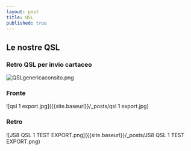 ```yaml
---
layout: post
title: QSL
published: true
---
```

## Le nostre QSL 


### Retro QSL per invio cartaceo

![QSLgenericaconsito.png]({{site.baseurl}}/_posts/QSLgenericaconsito.png)

### Fronte

![qsl 1 export.jpg]({{site.baseurl}}/_posts/qsl 1 export.jpg)

### Retro

![JS8 QSL 1 TEST EXPORT.png]({{site.baseurl}}/_posts/JS8 QSL 1 TEST EXPORT.png)



